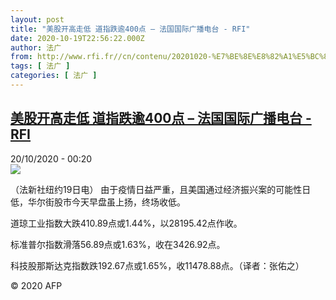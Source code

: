 ```yaml
---
layout: post
title: "美股开高走低 道指跌逾400点 – 法国国际广播电台 - RFI"
date: 2020-10-19T22:56:22.000Z
author: 法广
from: http://www.rfi.fr//cn/contenu/20201020-%E7%BE%8E%E8%82%A1%E5%BC%80%E9%AB%98%E8%B5%B0%E4%BD%8E-%E9%81%93%E6%8C%87%E8%B7%8C%E9%80%BE400%E7%82%B9
tags: [ 法广 ]
categories: [ 法广 ]
---
```

<!--1603148182000-->
[美股开高走低 道指跌逾400点 – 法国国际广播电台 - RFI](http://www.rfi.fr//cn/contenu/20201020-%E7%BE%8E%E8%82%A1%E5%BC%80%E9%AB%98%E8%B5%B0%E4%BD%8E-%E9%81%93%E6%8C%87%E8%B7%8C%E9%80%BE400%E7%82%B9)
------

<div>
<div>20/10/2020 - 00:20</div><img src="https://s.rfi.fr/media/display/258736ee-125c-11eb-8e7b-005056bf87d6/w:310/p:16x9/eco0002b.201020062004.jpg"><div class="t-content__body u-clearfix">            <p>（法新社纽约19日电）    由于疫情日益严重，且美国通过经济振兴案的可能性日低，华尔街股市今天早盘虽上扬，终场收低。</p><p>    道琼工业指数大跌410.89点或1.44%，以28195.42点作收。</p><p>    标准普尔指数滑落56.89点或1.63%，收在3426.92点。</p><p>    科技股那斯达克指数跌192.67点或1.65%，收11478.88点。（译者：张佑之）</p>            <p class="t-copyright">© 2020 AFP</p>        </div>
</div>
